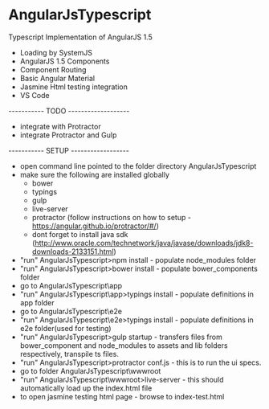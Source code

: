 # AngularJsTypescript
Typescript Implementation of AngularJS 1.5

* Loading by SystemJS
* AngularJS 1.5 Components
* Component Routing
* Basic Angular Material
* Jasmine Html testing integration
* VS Code

----------- TODO -------------------
* integrate with Protractor
* integrate Protractor and Gulp

----------- SETUP ------------------

* open command line pointed to the folder directory AngularJsTypescript
* make sure the following are installed globally
  * bower
  * typings
  * gulp
  * live-server
  * protractor (follow instructions on how to setup - https://angular.github.io/protractor/#/)
  * dont forget to install java sdk (http://www.oracle.com/technetwork/java/javase/downloads/jdk8-downloads-2133151.html)
* "run" AngularJsTypescript>npm install - populate node_modules folder
* "run" AngularJsTypescript>bower install - populate bower_components folder
* go to AngularJsTypescript\app
* "run" AngularJsTypescript\app>typings install - populate definitions in app folder
* go to AngularJsTypescript\e2e
* "run" AngularJsTypescript\e2e>typings install - populate definitions in e2e folder(used for testing) 
* "run" AngularJsTypescript>gulp startup - transfers files from bower_component and node_modules to assets and lib folders respectively, transpile ts files.
* "run" AngularJsTypescript>protractor conf.js - this is to run the ui specs.
* go to folder AngularJsTypescript\wwwroot
* "run" AngularJsTypescript\wwwroot>live-server - this should automatically load up the index.html file
* to open jasmine testing html page - browse to index-test.html

